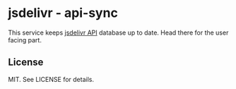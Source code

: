# jsdelivr - api-sync

This service keeps [jsdelivr API](https://github.com/jsdelivr/api) database up to date. Head there for the user facing part.

## License

MIT. See LICENSE for details.

